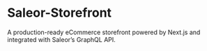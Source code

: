 # Saleor-Storefront
A production-ready eCommerce storefront powered by Next.js and integrated with Saleor’s GraphQL API.

